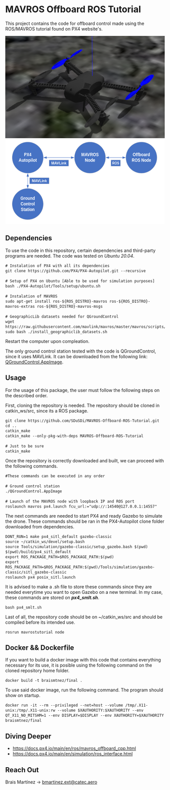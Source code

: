 # MAVROS Offboard ROS Tutorial

<!-- This Project contains my hopes and dreams. Please, save them. -->
This project contains the code for offboard control made using the ROS/MAVROS tutorial found on PX4 website's.

![image](assets/iris_pocho.png)
![image](assets/schema.png)

<!-- Do your best! I will try, README template, I will try. -->
<!-- I hope its understandable -->

## Dependencies

To use the code in this repository, certain dependencies and third-party programs are needed. The code was tested on <em>Ubuntu 20.04</em>.
```
# Instalation of PX4 with all its dependencies
git clone https://github.com/PX4/PX4-Autopilot.git --recursive

# Setup of PX4 on Ubuntu [Able to be used for simulation purposes]
bash ./PX4-Autopilot/Tools/setup/ubuntu.sh

# Instalation of MAVROS
sudo apt-get install ros-${ROS_DISTRO}-mavros ros-${ROS_DISTRO}-mavros-extras ros-${ROS_DISTRO}-mavros-msgs

# GeographicLib datasets needed for QGroundControl
wget https://raw.githubusercontent.com/mavlink/mavros/master/mavros/scripts/install_geographiclib_datasets.sh
sudo bash ./install_geographiclib_datasets.sh 
```
Restart the computer upon compleation.

The only ground control station tested with the code is QGroundControl, since it uses MAVLink. It can be downloaded from the following link: <a href="https://d176tv9ibo4jno.cloudfront.net/latest/QGroundControl.AppImage" target="_blank" rel="noreferrer">QGroundControl.AppImage</a>.

## Usage

For the usage of this package, the user must follow the following steps on the described order.

First, cloning the repository is needed. The repository should be cloned in catkin_ws/src, since its a ROS package.
```
git clone https://github.com/SDuSDi/MAVROS-Offboard-ROS-Tutorial.git
cd ..
catkin_make
catkin_make --only-pkg-with-deps MAVROS-Offboard-ROS-Tutorial

# Just to be sure
catkin_make 
```
Once the repository is correctly downloaded and built, we can proceed with the following commands.
```
#These commands can be executed in any order

# Ground control station
./QGroundControl.AppImage

# Launch of the MAVROS node with loopback IP and ROS port
roslaunch mavros px4.launch fcu_url:="udp://:14540@127.0.0.1:14557"
```

The next commands are needed to start PX4 and ready Gazebo to simulate the drone. These commands should be ran in the PX4-Autopilot clone folder downloaded from dependencies.
```
DONT_RUN=1 make px4_sitl_default gazebo-classic
source ~/catkin_ws/devel/setup.bash
source Tools/simulation/gazebo-classic/setup_gazebo.bash $(pwd) $(pwd)/build/px4_sitl_default
export ROS_PACKAGE_PATH=$ROS_PACKAGE_PATH:$(pwd)
export ROS_PACKAGE_PATH=$ROS_PACKAGE_PATH:$(pwd)/Tools/simulation/gazebo-classic/sitl_gazebo-classic
roslaunch px4 posix_sitl.launch
```
It is advised to make a .sh file to store these commands since they are needed everytime you want to open Gazebo on a new terminal. In my case, these commands are stored on <b><em>px4_smlt.sh</em></b>.
```
bash px4_smlt.sh
```
Last of all, the repository code should be on ~/catkin_ws/src and should be compiled before its intended use.
```
rosrun mavrostutorial node
```

## Docker && Dockerfile

If you want to build a docker image with this code that contains everything necessary for its use, it is posible using the following command on the cloned repository home folder.
```
docker build -t braismtnez/final .
```
To use said docker image, run the following command. The program should show on startup.
```
docker run -it --rm --privileged --net=host --volume /tmp/.X11-unix:/tmp/.X11-unix:rw --volume $XAUTHORITY:$XAUTHORITY --env QT_X11_NO_MITSHM=1 --env DISPLAY=$DISPLAY --env XAUTHORITY=$XAUTHORITY braismtnez/final
```

## Diving Deeper

- https://docs.px4.io/main/en/ros/mavros_offboard_cpp.html 
- https://docs.px4.io/main/en/simulation/ros_interface.html 

## Reach Out

Brais Martínez -> bmartinez.ext@catec.aero 